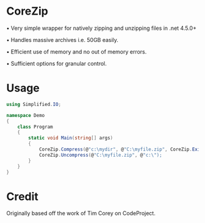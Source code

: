 # CoreZip

• Very simple wrapper for natively zipping and unzipping files in .net 4.5.0+

• Handles massive archives i.e. 50GB easily.

• Efficient use of memory and no out of memory errors.

• Sufficient options for granular control.

# Usage
```cs
using Simplified.IO;

namespace Demo
{
    class Program
    {
        static void Main(string[] args)
        {            
            CoreZip.Compress(@"c:\mydir", @"C:\myfile.zip", CoreZip.ExistingArchiveAction.Update);
            CoreZip.Uncompress(@"C:\myfile.zip", @"c:\");
        }
    }
}
```

# Credit
Originally based off the work of Tim Corey on CodeProject.
